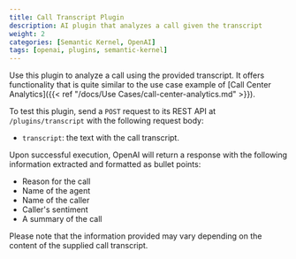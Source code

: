 ```yaml
---
title: Call Transcript Plugin
description: AI plugin that analyzes a call given the transcript
weight: 2
categories: [Semantic Kernel, OpenAI]
tags: [openai, plugins, semantic-kernel]
---
```


Use this plugin to analyze a call using the provided transcript. It offers functionality that is quite similar to the use case example of [Call Center Analytics]({{< ref "/docs/Use Cases/call-center-analytics.md" >}}).

To test this plugin, send a `POST` request to its REST API at `/plugins/transcript` with the following request body:

- `transcript`: the text with the call transcript.

Upon successful execution, OpenAI will return a response with the following information extracted and formatted as bullet points:

- Reason for the call
- Name of the agent
- Name of the caller
- Caller's sentiment
- A summary of the call

Please note that the information provided may vary depending on the content of the supplied call transcript.
